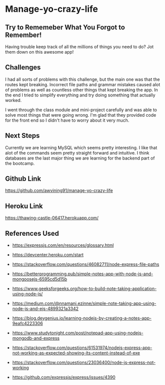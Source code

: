 # Manage-yo-crazy-life

## Try to Rememeber What You Forgot to Remember!

Having trouble keep track of all the millions of things you need to do? Jot them down on this awesome app!

## Challenges

I had all sorts of problems with this challenge, but the main one was that the routes kept breaking. Incorrect file paths and grammar mistakes caused alot of problems as well as countless other things that kept breaking the app. In the end I tried to simplify everything and try doing something that actually worked.

I went through the class module and mini-project carefully and was able to solve most things that were going wrong. I'm glad that they provided code for the front end so I didn't have to worry about it very much.

## Next Steps

Currently we are learning MySQL which seems pretty interesting. I like that alot of the commands seem pretty straight forward and intuitive. I think databases are the last major thing we are learning for the backend part of the bootcamp.

## Github Link

https://github.com/awvining91/manage-yo-crazy-life


## Heroku Link

https://thawing-castle-06417.herokuapp.com/

## References Used

- https://expressjs.com/en/resources/glossary.html

- https://devcenter.heroku.com/start

- https://stackoverflow.com/questions/46082711/node-express-file-paths

- https://betterprogramming.pub/simple-notes-app-with-node-js-and-mongoosejs-6595cd5d15b

- https://www.geeksforgeeks.org/how-to-build-note-taking-application-using-node-js/

- https://medium.com/@nnamani.ezinne/simple-note-taking-app-using-node-js-and-ejs-4899321a3342

- https://blog.devgenius.io/learning-nodejs-by-creating-a-notes-app-9eafc4223306

- https://www.studytonight.com/post/notepad-app-using-nodejs-mongodb-and-express

- https://stackoverflow.com/questions/61531974/nodejs-express-app-not-working-as-expected-showing-its-content-instead-of-exe

- https://stackoverflow.com/questions/23036400/node-js-express-not-working

- https://github.com/expressjs/express/issues/4390













